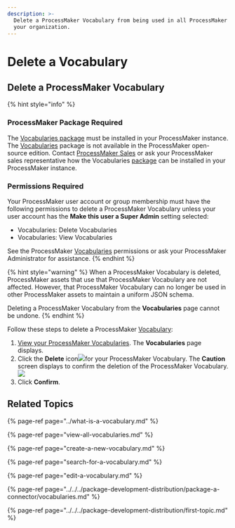 ```yaml
---
description: >-
  Delete a ProcessMaker Vocabulary from being used in all ProcessMaker assets in
  your organization.
---
```


# Delete a Vocabulary

## Delete a ProcessMaker Vocabulary

{% hint style="info" %}
### ProcessMaker Package Required

The [Vocabularies package](../../../package-development-distribution/package-a-connector/vocabularies.md) must be installed in your ProcessMaker instance. The [Vocabularies](../what-is-a-vocabulary.md) package is not available in the ProcessMaker open-source edition. Contact [ProcessMaker Sales](https://www.processmaker.com/contact/) or ask your ProcessMaker sales representative how the Vocabularies [package](../../../package-development-distribution/first-topic.md) can be installed in your ProcessMaker instance.

### Permissions Required

Your ProcessMaker user account or group membership must have the following permissions to delete a ProcessMaker Vocabulary unless your user account has the **Make this user a Super Admin** setting selected:

* Vocabularies: Delete Vocabularies
* Vocabularies: View Vocabularies

See the ProcessMaker [Vocabularies](../../../processmaker-administration/permission-descriptions-for-users-and-groups.md#vocabularies) permissions or ask your ProcessMaker Administrator for assistance.
{% endhint %}

{% hint style="warning" %}
When a ProcessMaker Vocabulary is deleted, ProcessMaker assets that use that ProcessMaker Vocabulary are not affected. However, that ProcessMaker Vocabulary can no longer be used in other ProcessMaker assets to maintain a uniform JSON schema.

Deleting a ProcessMaker Vocabulary from the **Vocabularies** page cannot be undone.
{% endhint %}

Follow these steps to delete a ProcessMaker [Vocabulary](../what-is-a-vocabulary.md):

1. [View your ProcessMaker Vocabularies](view-all-vocabularies.md#view-all-vocabularies). The **Vocabularies** page displays.
2. Click the **Delete** icon![](../../../.gitbook/assets/trash-icon-process-modeler-processes.png)for your ProcessMaker Vocabulary. The **Caution** screen displays to confirm the deletion of the ProcessMaker Vocabulary. ![](../../../.gitbook/assets/caution-delete-vocabulary-screen-processes.png) 
3. Click **Confirm**.

## Related Topics

{% page-ref page="../what-is-a-vocabulary.md" %}

{% page-ref page="view-all-vocabularies.md" %}

{% page-ref page="create-a-new-vocabulary.md" %}

{% page-ref page="search-for-a-vocabulary.md" %}

{% page-ref page="edit-a-vocabulary.md" %}

{% page-ref page="../../../package-development-distribution/package-a-connector/vocabularies.md" %}

{% page-ref page="../../../package-development-distribution/first-topic.md" %}

